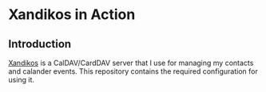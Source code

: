 # Xandikos in Action

## Introduction

[Xandikos](https://github.com/jelmer/xandikos) is a CalDAV/CardDAV server that I use for managing my contacts and calander events.
This repository contains the required configuration for using it.
